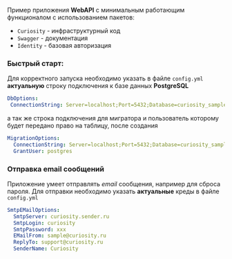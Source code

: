 Пример приложения **WebAPI** с минимальным работающим функционалом с использованием пакетов: 
 - `Curiosity` - инфраструктурный код
 - `Swagger` - документация
 - `Identity` - базовая авторизация
 
 
 ### Быстрый старт:
 
 Для корректного запуска необходимо указать в файле `config.yml` 
 **актуальную** строку подключения к базе данных **PostgreSQL**
 
 ```yaml
DbOptions:
  ConnectionString: Server=localhost;Port=5432;Database=curiosity_sample;User Id=postgres;Password=qwerty
``` 
а так же строка подключения для мигратора и пользователь которому будет передано право на таблицу, 
после создания

```yaml
MigrationOptions:
  ConnectionString: Server=localhost;Port=5432;Database=curiosity_sample;User Id=postgres;Password=qwerty
  GrantUser: postgres
```


### Отправка email сообщений
Приложение умеет отправлять *email* сообщения, например для сброса пароля. 
Для отправки необходимо указать **актуальные** креды в файле `config.yml` 

```yaml
SmtpEMailOptions:
  SmtpServer: curiosity.sender.ru
  SmtpLogin: curiosity
  SmtpPassword: xxx
  EMailFrom: sample@curiosity.ru
  ReplyTo: support@curiosity.ru
  SenderName: Curiosity
```
